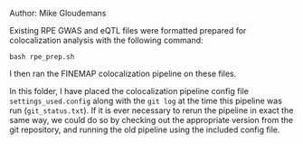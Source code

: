 Author: Mike Gloudemans

Existing RPE GWAS and eQTL files were formatted prepared for colocalization analysis with the following command:

`bash rpe_prep.sh`

I then ran the FINEMAP colocalization pipeline on these files. 

In this folder, I have placed the colocalization pipeline config file `settings_used.config` along with the `git log` at
the time this pipeline was run (`git_status.txt`). If it is ever necessary to rerun the pipeline in exact the same way, we could do so by
checking out the appropriate version from the git repository, and running the old pipeline using the included config file.
